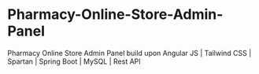 # Pharmacy-Online-Store-Admin-Panel
Pharmacy Online Store Admin Panel build upon Angular JS | Tailwind CSS | Spartan | Spring Boot | MySQL | Rest API
